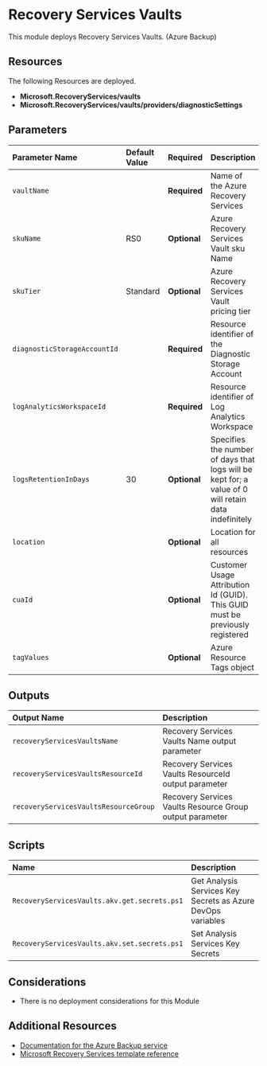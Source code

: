 # Recovery Services Vaults

This module deploys Recovery Services Vaults. (Azure Backup)

## Resources

The following Resources are deployed.

+ **Microsoft.RecoveryServices/vaults**
+ **Microsoft.RecoveryServices/vaults/providers/diagnosticSettings**

## Parameters

| Parameter Name | Default Value | Required | Description |
| :-             | :-            | :-       |:-           |
| `vaultName` || **Required** | Name of the Azure Recovery Services
| `skuName` | RS0 | **Optional** | Azure Recovery Services Vault sku Name
| `skuTier` | Standard | **Optional** | Azure Recovery Services Vault pricing tier
| `diagnosticStorageAccountId` || **Required** | Resource identifier of the Diagnostic Storage Account
| `logAnalyticsWorkspaceId` || **Required** | Resource identifier of Log Analytics Workspace
| `logsRetentionInDays` | 30 | **Optional** | Specifies the number of days that logs will be kept for; a value of 0 will retain data indefinitely
| `location` || **Optional** | Location for all resources
| `cuaId` || **Optional** | Customer Usage Attribution Id (GUID). This GUID must be previously registered
| `tagValues` || **Optional** | Azure Resource Tags object

## Outputs

| Output Name | Description |
| :-          | :-          |
| `recoveryServicesVaultsName` |  Recovery Services Vaults Name output parameter
| `recoveryServicesVaultsResourceId` | Recovery Services Vaults ResourceId output parameter
| `recoveryServicesVaultsResourceGroup` |Recovery Services Vaults Resource Group output parameter

## Scripts

| Name | Description |
| :-   | :-          |
| `RecoveryServicesVaults.akv.get.secrets.ps1` | Get Analysis Services Key Secrets as Azure DevOps variables
| `RecoveryServicesVaults.akv.set.secrets.ps1` | Set Analysis Services Key Secrets

## Considerations

+ There is no deployment considerations for this Module

## Additional Resources

+ [Documentation for the Azure Backup service](https://docs.microsoft.com/en-us/azure/backup/)
+ [Microsoft Recovery Services template reference](https://docs.microsoft.com/en-us/azure/templates/microsoft.recoveryservices/allversions)
